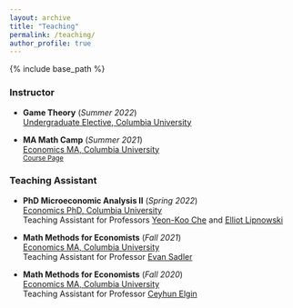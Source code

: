 ```yaml
---
layout: archive
title: "Teaching"
permalink: /teaching/
author_profile: true
---
```


{% include base_path %}

### Instructor

* **Game Theory** (*Summer 2022*)  
[Undergraduate Elective, Columbia University](https://econ.columbia.edu/masters/)   

* **MA Math Camp** (*Summer 2021*)  
[Economics MA, Columbia University](https://econ.columbia.edu/masters/)  
<small> [Course Page](https://cesarbarilla.github.io/Columbia-MA-Math-Camp-2021/) </small>


### Teaching Assistant

* **PhD Microeconomic Analysis II** (*Spring 2022*)  
[Economics PhD, Columbia University](https://econ.columbia.edu/phd/)  
Teaching Assistant for Professors [Yeon-Koo Che](https://www.yeonkooche.com) and [Elliot Lipnowski](https://elliotlipnowski.com)

* **Math Methods for Economists** (*Fall 2021*)  
[Economics MA, Columbia University](https://econ.columbia.edu/masters/)  
Teaching Assistant for Professor [Evan Sadler](http://www.evandsadler.com)

* **Math Methods for Economists** (*Fall 2020*)  
[Economics MA, Columbia University](https://econ.columbia.edu/masters/)  
Teaching Assistant for Professor [Ceyhun Elgin](http://www.ceyhunelgin.com)

